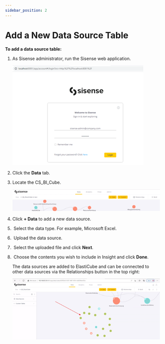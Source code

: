 ```yaml
---
sidebar_position: 2
---
```


# Add a New Data Source Table

**To add a data source table:**

1. As Sisense administrator, run the Sisense web application.
    
    ![](/Images/BI/AdminLogin.png)
    
2. Click the **Data** tab.
3. Locate the CS\_BI\_Cube.
    
    ![](/Images/BI/ElastiCube.png)
    
4. Click **\+ Data** to add a new data source.
5.  Select the data type. For example, Microsoft Excel.
6.  Upload the data source.
7.  Select the uploaded file and click **Next**.
8.  Choose the contents you wish to include in Insight and click **Done**.
    
    The data sources are added to ElastiCube and can be connected to other data sources via the Relationships button in the top right:
    
    ![](/Images/BI/DataSource.png)